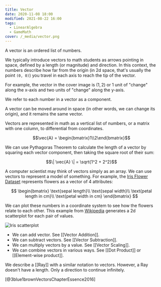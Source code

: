 ```yaml
---
title: Vector
date: 2020-11-08 18:00
modified: 2021-08-22 16:00
tags: 
  - LinearAlgebra 
  - GameMath
cover: /_media/vector.png
---
```


A vector is an ordered list of numbers.

We typically introduce vectors to math students as arrows pointing in space, defined by a length (or magnitude) and direction. In this context, the numbers describe how far from the origin (in 2d space, that's usually the point `(0, 0)`) you travel in each axis to reach the tip of the vector.

For example, the vector in the cover image is $(1, 2)$ or 1 unit of "change" along the x-axis and two units of "change" along the y-axis.

We refer to each number in a vector as a component.

A vector can be moved around in space (in other words, we can change its origin), and it remains the same vector.

Vectors are represented in math as a vertical list of numbers, or a matrix with one column, to differential from coordinates.

$$\vec{A} = \begin{bmatrix}1\\2\end{bmatrix}$$

We can use Pythagoras Theorem to calculate the length of a vector by squaring each vector component, then taking the square root of their sum:

$$\| \vec{A} \| = \sqrt{1^2 + 2^2}$$

A computer scientist may think of vectors simply as an array. We can use vectors to represent a model of something. For example, the [Iris Flower Dataset](https://archive.ics.uci.edu/ml/datasets/iris) represents flowers as a vector of 4 attributes:

$$
\begin{bmatrix}
\text{sepal length}\\
\text{sepal width}\\
\text{petal length in cm}\\
\text{petal width in cm}
\end{bmatrix}
$$

We can plot these numbers in a coordinate system to see how the flowers relate to each other. This example from [Wikipedia](https://commons.wikimedia.org/wiki/File:Iris_dataset_scatterplot.svg) generates a 2d scatterplot for each pair of values.

![Iris scatterplot](/_media/iris-scatterplot.png)

* We can add vector. See [[Vector Addition]].
* We can subtract vectors. See [[Vector Subtraction]].
* We can multiply vectors by a value. See [[Vector Scaling]].
* We can combine vectors in various ways. See [[Dot Product]] or [[Element-wise product]].

We describe a [[Ray]] with a similar notation to vectors. However, a Ray doesn't have a length. Only a direction to continue infinitely.

[@3blue1brownVectorsChapterEssence2016]